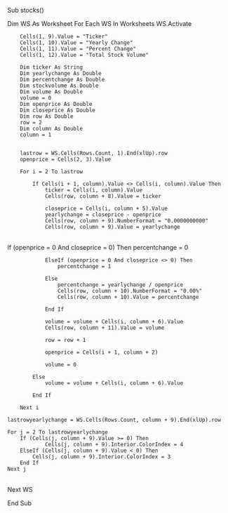Sub stocks()


Dim WS As Worksheet
    For Each WS In Worksheets
    WS.Activate
        
        Cells(1, 9).Value = "Ticker"
        Cells(1, 10).Value = "Yearly Change"
        Cells(1, 11).Value = "Percent Change"
        Cells(1, 12).Value = "Total Stock Volume"
     
        Dim ticker As String
        Dim yearlychange As Double
        Dim percentchange As Double
        Dim stockvolume As Double
        Dim volume As Double
        volume = 0
        Dim openprice As Double
        Dim closeprice As Double
        Dim row As Double
        row = 2
        Dim column As Double
        column = 1


        lastrow = WS.Cells(Rows.Count, 1).End(xlUp).row
        openprice = Cells(2, 3).Value
    
        For i = 2 To lastrow
    
            If Cells(i + 1, column).Value <> Cells(i, column).Value Then
                ticker = Cells(i, column).Value
                Cells(row, column + 8).Value = ticker
    
                closeprice = Cells(i, column + 5).Value
                yearlychange = closeprice - openprice
                Cells(row, column + 9).NumberFormat = "0.0000000000"
                Cells(row, column + 9).Value = yearlychange


​       
                If (openprice = 0 And closeprice = 0) Then
                    percentchange = 0
                    
                ElseIf (openprice = 0 And closeprice <> 0) Then
                    percentchange = 1
                    
                Else
                    percentchange = yearlychange / openprice
                    Cells(row, column + 10).NumberFormat = "0.00%"
                    Cells(row, column + 10).Value = percentchange
                    
                End If
    
                volume = volume + Cells(i, column + 6).Value
                Cells(row, column + 11).Value = volume
                
                row = row + 1
                
                openprice = Cells(i + 1, column + 2)
                
                volume = 0
            
            Else
                volume = volume + Cells(i, column + 6).Value
                
            End If
            
        Next i
        
    lastrowyearlychange = WS.Cells(Rows.Count, column + 9).End(xlUp).row
    
    For j = 2 To lastrowyearlychange
        If (Cells(j, column + 9).Value >= 0) Then
                Cells(j, column + 9).Interior.ColorIndex = 4
        ElseIf (Cells(j, column + 9).Value < 0) Then
            Cells(j, column + 9).Interior.ColorIndex = 3
        End If
    Next j


​        
    Next WS

End Sub